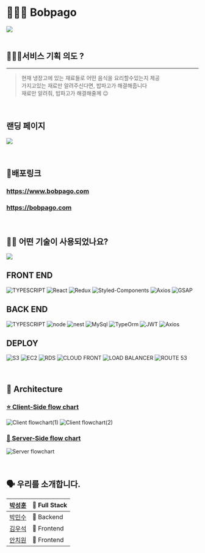 # 👨🏻‍🍳 Bobpago

![](https://cdn.discordapp.com/attachments/879193189527994424/885873654854991952/stack_Copy_of_Untitled_1.png)
<br>
<br>

## 🙋🏻‍♂️서비스 기획 의도 ?

---

> 현재 냉장고에 있는 재료들로 어떤 음식을 요리할수있는지 제공<br />
> 가지고있는 재료만 알려주신다면, 밥파고가 해결해줍니다<br />
> 재료만 알려줘, 밥파고가 해결해줄께 😉<br />

<br>

## 랜딩 페이지

![](https://cdn.discordapp.com/attachments/879193189527994424/896312428743258142/dca35b5b6508b226.gif)

<br>

## 📎배포링크

### <https://www.bobpago.com>
### <https://bobpago.com>

<br>

## 👨‍⚕️ 어떤 기술이 사용되었나요?

![](https://cdn.discordapp.com/attachments/879193189527994424/885409218000191519/2021-09-09_3.19.46.png)

## FRONT END
<p>
<img src="https://img.shields.io/badge/FRONT-TYPESCRIPT-%233178C6?style=for-the-badge&logo=typescript" alt="TYPESCRIPT">
<img src="https://img.shields.io/badge/FRONT-REACT-61DAFB?style=for-the-badge&logo=React&logoColor=white" alt="React">
<img src="https://img.shields.io/badge/FRONT-REDUX-764ABC?style=for-the-badge&amp;logo=Redux&amp;logoColor=white" alt="Redux">
<img src="https://img.shields.io/badge/FRONT-Styled_Components-DB7093?style=for-the-badge&amp;logo=Styled-Components&amp;logoColor=white" alt="Styled-Components">
<img src="https://img.shields.io/badge/FRONT-Axios-854195?style=for-the-badge&amp;logo=Betfair&amp;logoColor=white" alt="Axios">
<img src="https://img.shields.io/badge/FRONT-GSAP-%2388CE02?style=for-the-badge&logo=greensock" alt="GSAP">

</p>

## BACK END
<p>
<img src="https://img.shields.io/badge/BACK-TYPESCRIPT-blue?style=for-the-badge&logo=typescript" alt="TYPESCRIPT">
<img src="https://img.shields.io/badge/BACK-NODE.JS-green?style=for-the-badge&logo=node.js" alt="node">
<img src="https://img.shields.io/badge/BACK-NEST.JS-FF0055?style=for-the-badge&logo=nestjs" alt="nest">
<img src="https://img.shields.io/badge/BACK-MYSQL-256691?style=for-the-badge&logo=mysql" alt="MySql">
<img src="https://img.shields.io/badge/BACK-TYPEORM-red?style=for-the-badge&logo=typeorm" alt="TypeOrm">
<img src="https://img.shields.io/badge/BACK-Json%20Web%20Token-000000?style=for-the-badge&logo=jasonwebtoken" alt="JWT">
<img src="https://img.shields.io/badge/BACK-Axios-854195?style=for-the-badge&amp;logo=Betfair&amp;logoColor=white" alt="Axios">
</p>

## DEPLOY
<p>
<img src="https://img.shields.io/badge/DEPLOY-AWS S3-FF9900?style=for-the-badge&logo=amazonaws" alt="S3">
<img src="https://img.shields.io/badge/DEPLOY-AWS EC2-FF9900?style=for-the-badge&logo=amazonaws" alt="EC2">
<img src="https://img.shields.io/badge/DEPLOY-AWS RDS-FF9900?style=for-the-badge&logo=amazonaws" alt="RDS">
<img src="https://img.shields.io/badge/DEPLOY-AWS CLOUD FRONT-FF9900?style=for-the-badge&logo=amazonaws" alt="CLOUD FRONT">
<img src="https://img.shields.io/badge/DEPLOY-AWS LOAD BALANCER-FF9900?style=for-the-badge&logo=amazonaws" alt="LOAD BALANCER">
<img src="https://img.shields.io/badge/DEPLOY-AWS ROUTE 53-FF9900?style=for-the-badge&logo=amazonaws" alt="ROUTE 53">
</p>

<br>

## 🔨 Architecture

### [⭐️ Client-Side flow chart](https://github.com/codestates/Bobpago/wiki/Flow-charts)

![Client flowchart(1)](https://cdn.discordapp.com/attachments/879193189527994424/885413484081332264/Client_Flowchart1.png)
![Client flowchart(2)](https://cdn.discordapp.com/attachments/879193189527994424/885412080390389790/2021-09-09_3.31.07.png)

### [💎 Server-Side flow chart](https://github.com/codestates/Bobpago/wiki/Flow-charts)

![Server flowchart](https://cdn.discordapp.com/attachments/879193189527994424/896317320568373268/2021-10-09_5.43.47.png)

<br>

## 🗣 우리를 소개합니다.

| [박성훈](https://github.com/tjdgns5272)   | 🏁 Full Stack |
| ----------------------------------------- | ------------- |
| [박민수](https://github.com/pinion7)      | 🏁 Backend    |
| [김우석](https://github.com/VVSOGI)       | 🚩 Frontend   |
| [안치원](https://github.com/Freetargeter) | 🚩 Frontend   |
